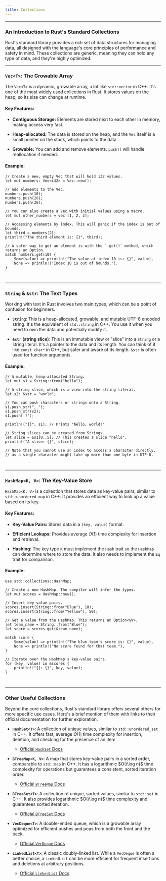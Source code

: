 ```yaml
---
title: Collections
---
```


---

### An Introduction to Rust's Standard Collections

Rust's standard library provides a rich set of data structures for managing data, all designed with the language's core principles of performance and safety in mind. These collections are generic, meaning they can hold any type of data, and they're highly optimized.

---

### `Vec<T>`: The Growable Array

The `Vec<T>` is a dynamic, growable array, a lot like `std::vector` in C++. It's one of the most widely used collections in Rust. It stores values on the heap, so its size can change at runtime.

#### Key Features:

- **Contiguous Storage:** Elements are stored next to each other in memory, making access very fast.

- **Heap-allocated:** The data is stored on the heap, and the `Vec` itself is a small pointer on the stack, which points to the data.

- **Growable:** You can add and remove elements. `push()` will handle reallocation if needed.

#### Example:

```
// Create a new, empty Vec that will hold i32 values.
let mut numbers: Vec<i32> = Vec::new();

// Add elements to the Vec.
numbers.push(10);
numbers.push(20);
numbers.push(30);

// You can also create a Vec with initial values using a macro.
let mut other_numbers = vec![1, 2, 3];

// Accessing elements by index. This will panic if the index is out of bounds.
let third = numbers[2];
println!("The third element is: {}", third);

// A safer way to get an element is with the `.get()` method, which returns an Option.
match numbers.get(10) {
    Some(value) => println!("The value at index 10 is: {}", value),
    None => println!("Index 10 is out of bounds."),
}



```

---

### `String` & `&str`: The Text Types

Working with text in Rust involves two main types, which can be a point of confusion for beginners.

- **`String`**: This is a heap-allocated, growable, and mutable UTF-8 encoded string. It's the equivalent of `std::string` in C++. You use it when you need to own the data and potentially modify it.

- **`&str` (string slice)**: This is an immutable view or "slice" into a `String` or a string literal. It's a pointer to the data and its length. You can think of it like `const char*` in C++, but safer and aware of its length. `&str` is often used for function arguments.

#### Example:

```
// A mutable, heap-allocated String.
let mut s1 = String::from("hello");

// A string slice, which is a view into the string literal.
let s2: &str = "world";

// You can push characters or strings onto a String.
s1.push_str(", ");
s1.push_str(s2);
s1.push('!');

println!("{}", s1); // Prints "hello, world!"

// String slices can be created from Strings.
let slice = &s1[0..5]; // This creates a slice "hello".
println!("A slice: {}", slice);

// Note that you cannot use an index to access a character directly,
// as a single character might take up more than one byte in UTF-8.



```

---

### `HashMap<K, V>`: The Key-Value Store

`HashMap<K, V>` is a collection that stores data as key-value pairs, similar to `std::unordered_map` in C++. It provides an efficient way to look up a value based on its key.

#### Key Features:

- **Key-Value Pairs:** Stores data in a `(key, value)` format.

- **Efficient Lookups:** Provides average $O(1)$ time complexity for insertion and retrieval.

- **Hashing:** The key type `K` must implement the `Hash` trait so the `HashMap` can determine where to store the data. It also needs to implement the `Eq` trait for comparison.

#### Example:

```
use std::collections::HashMap;

// Create a new HashMap. The compiler will infer the types.
let mut scores = HashMap::new();

// Insert key-value pairs.
scores.insert(String::from("Blue"), 10);
scores.insert(String::from("Yellow"), 50);

// Get a value from the HashMap. This returns an Option<&V>.
let team_name = String::from("Blue");
let score = scores.get(&team_name);

match score {
    Some(value) => println!("The blue team's score is: {}", value),
    None => println!("No score found for that team."),
}

// Iterate over the HashMap's key-value pairs.
for (key, value) in &scores {
    println!("{}: {}", key, value);
}



```

---

### Other Useful Collections

Beyond the core collections, Rust's standard library offers several others for more specific use cases. Here's a brief mention of them with links to their official documentation for further exploration.

- **`HashSet<T>`**: A collection of unique values, similar to `std::unordered_set` in C++. It offers fast, average $O(1)$ time complexity for insertion, deletion, and checking for the presence of an item.

  - [Official `HashSet` Docs](https://doc.rust-lang.org/std/collections/struct.HashSet.html)

- **`BTreeMap<K, V>`**: A map that stores key-value pairs in a sorted order, comparable to `std::map` in C++. It has a logarithmic $O(\\log n)$ time complexity for operations but guarantees a consistent, sorted iteration order.

  - [Official `BTreeMap` Docs](https://doc.rust-lang.org/std/collections/struct.BTreeMap.html)

- **`BTreeSet<T>`**: A collection of unique, sorted values, similar to `std::set` in C++. It also provides logarithmic $O(\\log n)$ time complexity and guarantees sorted iteration.

  - [Official `BTreeSet` Docs](https://doc.rust-lang.org/std/collections/struct.BTreeSet.html)

- **`VecDeque<T>`**: A double-ended queue, which is a growable array optimized for efficient pushes and pops from both the front and the back.

  - [Official `VecDeque` Docs](https://doc.rust-lang.org/std/collections/struct.VecDeque.html)

- **`LinkedList<T>`**: A classic doubly-linked list. While a `VecDeque` is often a better choice, a `LinkedList` can be more efficient for frequent insertions and deletions at arbitrary positions.

  - [Official `LinkedList` Docs](https://doc.rust-lang.org/std/collections/struct.LinkedList.html)
